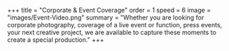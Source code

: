 +++
title = "Corporate & Event Coverage"
order = 1
speed = 6
image = "images/Event-Video.png"
summary = "Whether you are looking for corporate photography, coverage of a live event or function, press events, your next creative project, we are available to capture these moments to create a special production."
+++
